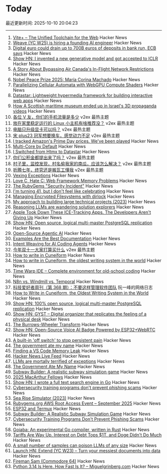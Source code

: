 # Today

最近更新时间: 2025-10-10 20:04:23

--- 
1. [Vite+ – The Unified Toolchain for the Web](https://viteplus.dev/) Hacker News
2. [Weave (YC W25) is hiring a founding AI engineer](https://www.ycombinator.com/companies/weave-3/jobs/SqFnIFE-founding-ai-engineer) Hacker News
3. [Digital euro could drain up to 700B euros of deposits in bank run, ECB says](https://www.reuters.com/business/finance/digital-euro-could-drain-up-700-billion-euros-deposits-bank-run-ecb-says-2025-10-10/) Hacker News
4. [Show HN: I invented a new generative model and got accepted to ICLR](https://discrete-distribution-networks.github.io/) Hacker News
5. [A Story About Bypassing Air Canada's In-Flight Network Restrictions](https://ramsayleung.github.io/en/post/2025/a_story_about_bypassing_air_canadas_in-flight_network_restrictions/) Hacker News
6. [Nobel Peace Prize 2025: María Corina Machado](https://www.nobelprize.org/prizes/peace/2025/summary/) Hacker News
7. [Parallelizing Cellular Automata with WebGPU Compute Shaders](https://vectrx.substack.com/p/webgpu-cellular-automata) Hacker News
8. [Datastar: Lightweight hypermedia framework for building interactive web apps](https://data-star.dev/) Hacker News
9. [How A Scottish maritime museum ended up in Israel's 3D propaganda videos](https://www.972mag.com/israeli-army-3d-propaganda-animations/) Hacker News
10. [各位 V 友，你们的手机流量是多少](https://www.v2ex.com/t/1164179) v2ex 最热主题
11. [放在家里稳定运行的 Linux 小主机有啥推荐没？](https://www.v2ex.com/t/1164108) v2ex 最热主题
12. [电脑只升级显卡可以吗？](https://www.v2ex.com/t/1164098) v2ex 最热主题
13. [宋 plus23 冠军想要换车，感觉动力不足](https://www.v2ex.com/t/1164076) v2ex 最热主题
14. [I tracked Amazon's Prime Day prices. We've been played](https://www.washingtonpost.com/technology/2025/10/09/amazon-prime-day-prices/) Hacker News
15. [Multi-Core by Default](https://www.rfleury.com/p/multi-core-by-default) Hacker News
16. [I Switched from Htmx to Datastar](https://everydaysuperpowers.dev/articles/why-i-switched-from-htmx-to-datastar/) Hacker News
17. [你们公积金都提出来了吗？](https://www.v2ex.com/t/1164073) v2ex 最热主题
18. [村子里，监控发现，村名偷我家的南瓜，应该怎么解决？](https://www.v2ex.com/t/1164060) v2ex 最热主题
19. [折腾七年，终究还是搬瓦工懂我](https://www.v2ex.com/t/1164035) v2ex 最热主题
20. [Vexing Exceptions](https://ericlippert.com/2008/09/10/vexing-exceptions/) Hacker News
21. [Love C, Hate C: Web Framework Memory Problems](https://alew.is/lava.html) Hacker News
22. [The RubyGems "Security Incident"](https://andre.arko.net/2025/10/09/the-rubygems-security-incident/) Hacker News
23. [I'm turning 41, but I don't feel like celebrating](https://twitter.com/durov/status/1976420399970701543) Hacker News
24. [Managing Encrypted Filesystems with dirlock](https://lwn.net/Articles/1038859/) Hacker News
25. [My approach to building large technical projects (2023)](https://mitchellh.com/writing/building-large-technical-projects) Hacker News
26. [Reasoning LLMs are wandering solution explorers](https://arxiv.org/abs/2505.20296) Hacker News
27. [Apple Took Down These ICE-Tracking Apps. The Developers Aren't Giving Up](https://www.wired.com/story/apple-took-down-ice-tracking-apps-their-developers-arent-giving-up/) Hacker News
28. [Show HN: Open source, logical multi-master PostgreSQL replication](https://github.com/pgEdge/spock) Hacker News
29. [Open-Source Agentic AI](https://github.com/AFK-surf/open-agent) Hacker News
30. [Examples Are the Best Documentation](https://rakhim.exotext.com/examples-are-the-best-documentation) Hacker News
31. [Intent Weaving for AI Coding Agents](https://www.autohand.ai/updates/intent-weaving) Hacker News
32. [今年双十一大家打算买什么](https://www.v2ex.com/t/1164050) v2ex 最热主题
33. [How to write in Cuneiform](https://www.openculture.com/2025/09/how-to-write-in-cuneiform-the-oldest-writing-system.html) Hacker News
34. [How to write in Cuneiform, the oldest writing system in the world](https://www.openculture.com/2025/09/how-to-write-in-cuneiform-the-oldest-writing-system.html) Hacker News
35. [Time Warp IDE – Complete environment for old-school coding](https://github.com/James-HoneyBadger/Time_Warp) Hacker News
36. [N8n vs. Windmill vs. Temporal](https://blog.arcbjorn.com/workflow-automation) Hacker News
37. [科技爱好者周刊（第 368 期）：不要这样管理软件团队](http://www.ruanyifeng.com/blog/2025/10/weekly-issue-368.html) 阮一峰的网络日志
38. [How to Write in Cuneiform, the Oldest Writing System in the World](https://www.openculture.com/2025/09/how-to-write-in-cuneiform-the-oldest-writing-system.html) Hacker News
39. [Show HN: 100% open source, logical multi-master PostgreSQL replication](https://github.com/pgEdge/spock) Hacker News
40. [Show HN: GYST – Digital organizer that replicates the feeling of a physical desk](https://gyst.fr/) Hacker News
41. [The Burrows-Wheeler Transform](https://sandbox.bio/concepts/bwt) Hacker News
42. [Show HN: Open-Source Voice AI Badge Powered by ESP32+WebRTC](https://github.com/VapiAI/vapicon-2025-hardware-workshop) Hacker News
43. [A built-in 'off switch' to stop persistent pain](https://penntoday.upenn.edu/news/select-neurons-brainstem-may-hold-key-treating-chronic-pain) Hacker News
44. [The government ate my name](https://slate.com/life/2025/10/passport-name-change-united-states-mexico-spain-immigration.html) Hacker News
45. [Finding a VS Code Memory Leak](https://randomascii.wordpress.com/2025/10/09/finding-a-vs-code-memory-leak/) Hacker News
46. [Hacker News Live Feed](https://jerbear2008.github.io/hn-live/) Hacker News
47. [LLMs are mortally terrified of exceptions](https://twitter.com/karpathy/status/1976077806443569355) Hacker News
48. [The Government Ate My Name](https://slate.com/life/2025/10/passport-name-change-united-states-mexico-spain-immigration.html) Hacker News
49. [Subway Builder: A realistic subway simulation game](https://www.subwaybuilder.com/) Hacker News
50. [2025 MacArthur Fellows](https://www.macfound.org/programs/awards/fellows/) Hacker News
51. [Show HN: I wrote a full text search engine in Go](https://github.com/wizenheimer/blaze) Hacker News
52. [Cybersecurity training programs don't prevent phishing scams](https://today.ucsd.edu/story/cybersecurity-training-programs-dont-prevent-employees-from-falling-for-phishing-scams) Hacker News
53. [Sea Rise Simulator (2023)](https://nagix.github.io/sea-level-rise-3d-map/) Hacker News
54. [Rubygems.org AWS Root Access Event – September 2025](https://rubycentral.org/news/rubygems-org-aws-root-access-event-september-2025/) Hacker News
55. [ESP32 and Termux](https://blog.gavide.dev/blog/esp32-and-termux) Hacker News
56. [Subway Builder: A Realistic Subway Simulation Game](https://www.subwaybuilder.com/) Hacker News
57. [Cybersecurity Training Programs Don't Prevent Phishing Scams](https://today.ucsd.edu/story/cybersecurity-training-programs-dont-prevent-employees-from-falling-for-phishing-scams) Hacker News
58. [Goiaba: An experimental Go compiler, written in Rust](https://github.com/raphamorim/goiaba) Hacker News
59. [Tariffs Are Way Up. Interest on Debt Tops $1T. and Doge Didn't Do Much](https://www.wsj.com/economy/federal-budget-fiscal-2025-e8d21595) Hacker News
60. [A small number of samples can poison LLMs of any size](https://www.anthropic.com/research/small-samples-poison) Hacker News
61. [Launch HN: Extend (YC W23) – Turn your messiest documents into data](https://www.extend.ai/) Hacker News
62. [Fireman Sam (Commodore 64)](http://retrovania-vgjunk.blogspot.com/2016/11/fireman-sam-commodore-64.html) Hacker News
63. [Python 3.14 Is Here. How Fast Is It? – Miguelgrinberg.com](https://blog.miguelgrinberg.com/post/python-3-14-is-here-how-fast-is-it) Hacker News
